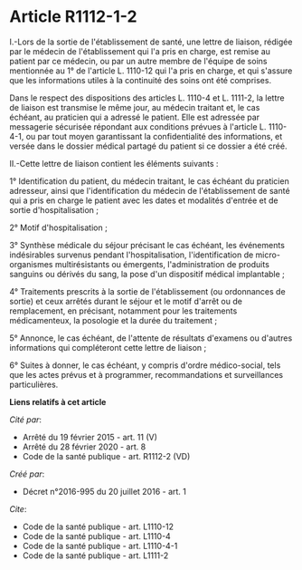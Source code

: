 # Article R1112-1-2

I.-Lors de la sortie de l'établissement de santé, une lettre de liaison, rédigée par le médecin de l'établissement qui l'a
pris en charge, est remise au patient par ce médecin, ou par un autre membre de l'équipe de soins mentionnée au 1° de
l'article L. 1110-12 qui l'a pris en charge, et qui s'assure que les informations utiles à la continuité des soins ont été
comprises. 

Dans le respect des dispositions des articles L. 1110-4 et L. 1111-2, la lettre de liaison est transmise le même jour, au
médecin traitant et, le cas échéant, au praticien qui a adressé le patient. Elle est adressée par messagerie sécurisée
répondant aux conditions prévues à l'article L. 1110-4-1, ou par tout moyen garantissant la confidentialité des informations,
et versée dans le dossier médical partagé du patient si ce dossier a été créé. 

II.-Cette lettre de liaison contient les éléments suivants : 

1° Identification du patient, du médecin traitant, le cas échéant du praticien adresseur, ainsi que l'identification du
médecin de l'établissement de santé qui a pris en charge le patient avec les dates et modalités d'entrée et de sortie
d'hospitalisation ; 

2° Motif d'hospitalisation ; 

3° Synthèse médicale du séjour précisant le cas échéant, les événements indésirables survenus pendant l'hospitalisation,
l'identification de micro-organismes multirésistants ou émergents, l'administration de produits sanguins ou dérivés du sang,
la pose d'un dispositif médical implantable ; 

4° Traitements prescrits à la sortie de l'établissement (ou ordonnances de sortie) et ceux arrêtés durant le séjour et le
motif d'arrêt ou de remplacement, en précisant, notamment pour les traitements médicamenteux, la posologie et la durée du
traitement ; 

5° Annonce, le cas échéant, de l'attente de résultats d'examens ou d'autres informations qui compléteront cette lettre de
liaison ; 

6° Suites à donner, le cas échéant, y compris d'ordre médico-social, tels que les actes prévus et à programmer,
recommandations et surveillances particulières.

**Liens relatifs à cet article**

_Cité par_:

  - Arrêté du 19 février 2015 - art. 11 (V)
  - Arrêté du 28 février 2020 - art. 8
  - Code de la santé publique - art. R1112-2 (VD)

_Créé par_:

  - Décret n°2016-995 du 20 juillet 2016 - art. 1

_Cite_:

  - Code de la santé publique - art. L1110-12
  - Code de la santé publique - art. L1110-4
  - Code de la santé publique - art. L1110-4-1
  - Code de la santé publique - art. L1111-2
